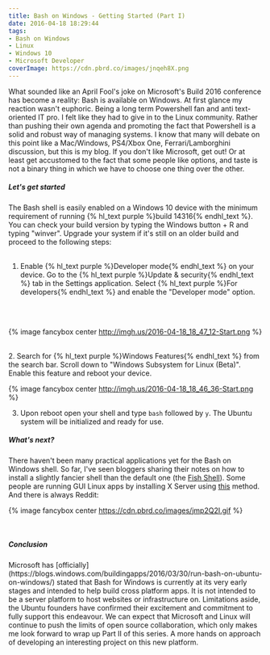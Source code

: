 ```yaml
---
title: Bash on Windows - Getting Started (Part I)
date: 2016-04-18 18:29:44
tags:
- Bash on Windows
- Linux
- Windows 10
- Microsoft Developer
coverImage: https://cdn.pbrd.co/images/jnqeh8X.png
---
```

What sounded like an April Fool's joke on Microsoft's Build 2016 conference has become a reality: Bash is available on Windows. At first glance my reaction wasn't euphoric. Being a long term Powershell fan and anti text-oriented IT pro. I felt like they had to give in to the Linux community. Rather than pushing their own agenda and  promoting the fact that Powershell is a solid and robust way of managing systems. <!-- more -->I know that many will debate on this point like a Mac/Windows, PS4/Xbox One, Ferrari/Lamborghini discussion, but this is my blog. If you don't like Microsoft, get out! Or at least get accustomed to the fact that some people like options, and taste is not a binary thing in which we have to choose one thing over the other. 
<br>

<h5>Let's get started</h5>
The Bash shell is easily enabled on a Windows 10 device with the minimum requirement of running {% hl_text purple %}build 14316{% endhl_text %}. You can check your build version by typing the Windows button + R and typing "winver". Upgrade your system if it's still on an older build and proceed to the following steps:<br><br>

1. Enable {% hl_text purple %}Developer mode{% endhl_text %} on your device. Go to the {% hl_text purple %}Update & security{% endhl_text %} tab in the Settings application. Select {% hl_text purple %}For developers{% endhl_text %} and enable the "Developer mode" option.
<br>
<br>

{% image fancybox center http://imgh.us/2016-04-18_18_47_12-Start.png %}


<br>2. Search for {% hl_text purple %}Windows Features{% endhl_text %} from the search bar. Scroll down to "Windows Subsystem for Linux (Beta)". Enable this feature and reboot your device.

{% image fancybox center http://imgh.us/2016-04-18_18_46_36-Start.png %}

3. Upon reboot open your shell and type ```bash``` followed by ```y```. The Ubuntu system will be initialized and ready for use. 

<h5>What's next?</h5>

There haven't been many practical applications yet for the Bash on Windows shell. So far, I've seen bloggers sharing their notes on how to install a slightly fancier shell than the default one (the [Fish Shell](http://www.hanselman.com/blog/InstallingFishShellOnUbuntuOnWindows10.aspx)). Some people are running GUI Linux apps by installing X Server using [this](http://mspoweruser.com/now-can-run-linux-gui-apps-windows-10-using-bash/) method. And there is always Reddit: 
<br>

{% image fancybox center https://cdn.pbrd.co/images/jmp2Q2I.gif %}

<br>
<h5>Conclusion</h5>
Microsoft has [officially](https://blogs.windows.com/buildingapps/2016/03/30/run-bash-on-ubuntu-on-windows/) stated that Bash for Windows is currently at its very early stages and intended to help build cross platform apps. It is not intended to be a server platform to host websites or infrastructure on. Limitations aside, the Ubuntu founders have confirmed their excitement and commitment to fully support this endeavour. We can expect that Microsoft and Linux will continue to push the limits of open source collaboration, which only makes me look forward to wrap up Part II of this series. A more hands on approach of developing an interesting project on this new platform.